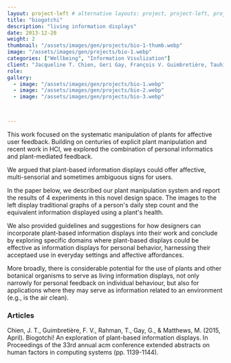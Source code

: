```yaml
---
layout: project-left # alternative layouts: project, project-left, project-right, project-top
title: "biogotchi"
description: "living information displays"
date: 2013-12-20
weight: 2
thumbnail: "/assets/images/gen/projects/bio-1-thumb.webp"
image: "/assets/images/gen/projects/bio-1.webp"
categories: ["Wellbeing", "Information Visulization"]
client: "Jacqueline T. Chien, Geri Gay, François V. Guimbretière, Tauhidur Rahman"
role:  
gallery:
  - image: "/assets/images/gen/projects/bio-1.webp"
  - image: "/assets/images/gen/projects/bio-2.webp"
  - image: "/assets/images/gen/projects/bio-3.webp"



---
```

This work focused on the systematic manipulation of plants for affective user
feedback. Building on centuries of explicit plant manipulation and recent work in HCI, we explored the combination of personal informatics and plant-mediated
feedback. 

We argued that plant-based information displays could offer affective, multi-sensorial and sometimes ambiguous signs for users. 

In the paper below, we described our plant manipulation system and report the results of 4 experiments in this novel design space. The images to the left display traditional graphs of a person's daily step count and the equivalent information displayed using a plant's health.  

We also provided guidelines and suggestions for how designers can incorporate plant-based information displays into their
work and conclude by exploring specific domains where plant-based displays could be effective as information displays for personal behavior, harnessing their
acceptaed use in everyday settings and affective affordances.

More broadly, there is considerable potential for the use of plants and other botanical organisms to serve as living information displays, not only narrowly for personal feedback on individual behaviour, but also for applications where they may serve as information related to an environment (e.g., is the air clean).  


### Articles 

Chien, J. T., Guimbretière, F. V., Rahman, T., Gay, G., & Matthews, M. (2015, April). Biogotchi! An exploration of plant-based information displays. In Proceedings of the 33rd annual acm conference extended abstracts on human factors in computing systems (pp. 1139-1144).


  <!--<source src="/assets/videos/hr-video1.mp4" type="video/mp4">
  Your browser does not support the video tag.
</video>--> 



<!--<video autoplay loop muted playsinline style="width: 100vw; max-width: 100vw; height: auto; position: relative; left: 50%; right: 50%; margin-left: -50vw; margin-right: -50vw; transform: rotate(0deg);">
  <source src="/assets/videos/hr-video1.mp4" type="video/mp4" >
  Your browser does not support the video tag.
</video>
--> 
